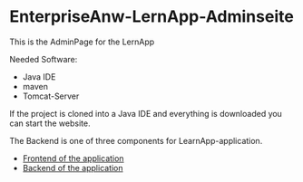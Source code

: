 # EnterpriseAnw-LernApp-Adminseite
This is the AdminPage for the LernApp

Needed Software:
- Java IDE
- maven
- Tomcat-Server

If the project is cloned into a Java IDE and everything is downloaded you can start the website.

The Backend is one of three components for LearnApp-application. 
- [Frontend of the application](https://github.com/TimHelle/EnterpriseAnw-LernApp-Frontend)
- [Backend of the application](https://github.com/TimHelle/EnterpriseAnw-LernApp-Backend)

